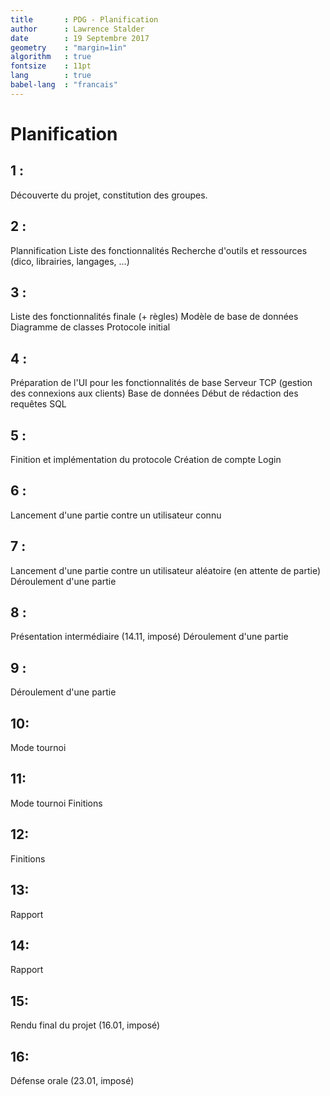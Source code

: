 ```yaml
---
title 		: PDG - Planification
author		: Lawrence Stalder
date 		: 19 Septembre 2017
geometry 	: "margin=1in"
algorithm 	: true
fontsize	: 11pt
lang		: true
babel-lang	: "francais"
---
```


# Planification
## 1 :
Découverte du projet, constitution des groupes.

## 2 :
Plannification
Liste des fonctionnalités
Recherche d'outils et ressources (dico, librairies, langages, ...)

## 3 :
Liste des fonctionnalités finale (+ règles)
Modèle de base de données
Diagramme de classes
Protocole initial

## 4 :
Préparation de l'UI pour les fonctionnalités de base
Serveur TCP (gestion des connexions aux clients)
Base de données
Début de rédaction des requêtes SQL

## 5 :
Finition et implémentation du protocole
Création de compte
Login

## 6 :
Lancement d'une partie contre un utilisateur connu

## 7 :
Lancement d'une partie contre un utilisateur aléatoire (en attente de partie)
Déroulement d'une partie

## 8 :
Présentation intermédiaire (14.11, imposé)
Déroulement d'une partie

## 9 :
Déroulement d'une partie

## 10:
Mode tournoi

## 11:
Mode tournoi
Finitions

## 12:
Finitions

## 13:
Rapport

## 14:
Rapport

## 15:
Rendu final du projet (16.01, imposé)

## 16:
Défense orale (23.01, imposé)